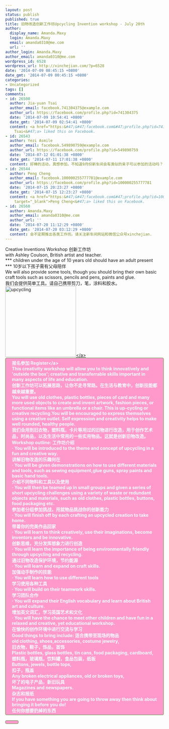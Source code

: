 ```yaml
---
layout: post
status: publish
published: true
title: 旧物改造创新工作坊Upcycling Invention workshop - July 20th
author:
  display_name: Amanda.Maxy
  login: Amanda.Maxy
  email: amanda0310@me.com
  url: ''
author_login: Amanda.Maxy
author_email: amanda0310@me.com
wordpress_id: 6528
wordpress_url: http://xinchejian.com/?p=6528
date: '2014-07-09 08:45:15 +0800'
date_gmt: '2014-07-09 00:45:15 +0800'
categories:
- Uncategorized
tags: []
comments:
- id: 26500
  author: Jia-yuan Tsai
  author_email: facebook.741304375@example.com
  author_url: https://facebook.com/profile.php?id=741304375
  date: '2014-07-09 10:54:41 +0800'
  date_gmt: '2014-07-09 02:54:41 +0800'
  content: <a href="https:&#47;&#47;facebook.com&#47;profile.php?id=741304375" target="_blank">Jia-yuan
    Tsai<&#47;a> liked this on Facebook.
- id: 26543
  author: Yezi Asmile
  author_email: facebook.549890759@example.com
  author_url: https://facebook.com/profile.php?id=549890759
  date: '2014-07-12 01:01:38 +0800'
  date_gmt: '2014-07-11 17:01:38 +0800'
  content: 好棒的活动，真想参加。不知道9月份新车间会有类似的亲子可以参加的活动吗？
- id: 26544
  author: Peng Cheng
  author_email: facebook.100000255777781@example.com
  author_url: https://facebook.com/profile.php?id=100000255777781
  date: '2014-07-15 20:23:27 +0800'
  date_gmt: '2014-07-15 12:23:27 +0800'
  content: <a href="https:&#47;&#47;facebook.com&#47;profile.php?id=100000255777781"
    target="_blank">Peng Cheng<&#47;a> liked this on Facebook.
- id: 26560
  author: Amanda.Maxy
  author_email: amanda0310@me.com
  author_url: ''
  date: '2014-07-20 11:12:29 +0800'
  date_gmt: '2014-07-20 03:12:29 +0800'
  content: 会不定期推出各类工作坊。请关注新车间网站和微信公众号xinchejian.
---
```

<p>Creative Inventions Workshop 创新工作坊<br />
with Ashley Coulson, British artist and teacher.<br />
*** children under the age of 10 years old should have an adult present<br />
*** 10岁以下孩子需有父母陪伴<br />
We will also provide some tools, though you should bring their own basic craft tools such as scissors, pencils and pens, paints and glue.<br />
我们会提供简单工具。请自己携带剪刀，笔，涂料和胶水。<br />
<a href="http:&#47;&#47;xinchejian.com&#47;wp-content&#47;uploads&#47;2014&#47;07&#47;upcycling.jpg"><img src="http:&#47;&#47;xinchejian.com&#47;wp-content&#47;uploads&#47;2014&#47;07&#47;upcycling.jpg" alt="upcycling" width="225" height="225" class="aligncenter size-full wp-image-6529" &#47;><&#47;a><br />
<a style="color: rgb(242, 255, 255); font-weight: 700; border: 1px solid rgb(74, 143, 50); border-top-left-radius: 4px; border-top-right-radius: 4px; border-bottom-right-radius: 4px; border-bottom-left-radius: 4px; cursor: pointer; display: inline-block; font-size: 14px; margin-bottom: 3px; overflow: visible; padding: 5px 20px 4px; text-decoration: none; background: rgb(255, 153, 204);" href="http:&#47;&#47;www.vasee.com&#47;event&#47;view.jsp?inid=ff80808146acac6f0147159794102489" target="_blank" id="ied_button_show" alt="报名参加旧物改造创新工作坊Upcycling Invention workshop" title="报名参加">报名参加 Register<&#47;a><br />
This creativity workshop will allow you to think innovatively and 'outside the box'; creative and transferrable skills important in many aspects of life and education.<br />
创新工作坊可以拓展思路，让你不走寻常路。在生活与教育中，创新技能都越来越重要。<br />
You will use old clothes, plastic bottles, pieces of card and many more used objects to create and invent artwork, fashion pieces, or functional items like an umbrella or a chair. This is up-cycling or creative recycling.You will be encouraged to express themselves using a creative outlet. Self expression and creativity helps to make well rounded, healthy people.<br />
我们会用到旧衣物，塑料瓶，卡片等用过的旧物进行改造，用于创作艺术品，时尚品，以及生活中常用的一些实用物品。这就是创新旧物改造。<br />
Workshop outline: 工作坊介绍<br />
&middot; You will be introduced to the theme and concept of upcycling in a fun and creative way.<br />
讲解旧物改造的乐趣何在<br />
&middot; You will be given demonstrations on how to use different materials and tools, such as sewing equipment,glue guns, spray paints and basic hand tools.<br />
介绍不同物料和工具以及使用<br />
&middot; You will then be teamed up in small groups and given a series of short upcycling challenges using a variety of waste or redundant objects and materials, such as old clothes, plastic bottles, buttons, food packaging etc.<br />
参加者分组参加挑战，用就物品挑战你的创新能力<br />
&middot; You will finish off by each crafting an upcycled creation to take home.<br />
带着你的完美作品回家<br />
&middot; You will learn to think creatively, use their imaginations, become inventors and be innovative.<br />
创新思维，充分发挥想象力进行创造<br />
&middot; You will learn the importance of being environmentally friendly through upcycling and recycling.<br />
通过旧物改造保护环境，节约能源<br />
&middot; You will learn and expand on craft skills.<br />
加强动手制作的技能<br />
&middot; You will learn how to use different tools<br />
学习使用各种工具<br />
&middot; You will build on their teamwork skills.<br />
学习团队合作<br />
&middot; You will expand their English vocabulary and learn about British art and culture.<br />
增加英文词汇，学习英国艺术和文化<br />
&middot; You will have the chance to meet other children and have fun in a relaxed and creative, yet educational workshop.<br />
在愉快的创作环境中进行交流与学习<br />
Good things to bring include: 适合携带至现场的物品<br />
old clothing, shoes,accessories, costume jewelry,<br />
旧衣物，鞋子，饰品，首饰<br />
Plastic bottles, glass bottles, tin cans, food packaging, cardboard,<br />
塑料瓶，玻璃瓶，饮料罐，食品包装，纸板<br />
Buttons, jewels, bottle tops,<br />
扣子，瓶盖<br />
Any broken electrical appliances, old or broken toys,<br />
坏了的电子产品，新旧玩具<br />
Magazines and newspapers.<br />
杂志和报纸<br />
If you have something you are going to throw away then think about bringing it before you do!<br />
任何你想要扔掉的东西</p>
